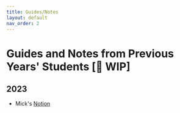 ```yaml
---
title: Guides/Notes
layout: default
nav_order: 2
---
```

# Guides and Notes from Previous Years' Students [🚧 WIP]
## 2023
- Mick's [Notion](https://chanwutk.notion.site/707c66e43d69466cb6278a03c4c5cd35?v=79670d056e05474bb1fe2eb524bba645&pvs=4)